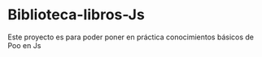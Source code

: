 # Biblioteca-libros-Js
Este proyecto es para poder poner en práctica conocimientos básicos de Poo en Js